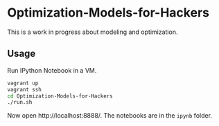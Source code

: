 Optimization-Models-for-Hackers
===============================

This is a work in progress about modeling and optimization.

Usage
-----

Run IPython Notebook in a VM.

```bash
vagrant up
vagrant ssh
cd Optimization-Models-for-Hackers
./run.sh
```

Now open http://localhost:8888/. The notebooks are in the `ipynb` folder.
